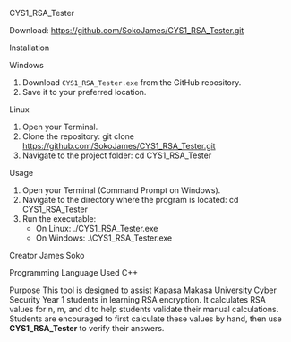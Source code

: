CYS1_RSA_Tester

Download: https://github.com/SokoJames/CYS1_RSA_Tester.git

Installation

Windows
1. Download `CYS1_RSA_Tester.exe` from the GitHub repository.
2. Save it to your preferred location.

Linux
1. Open your Terminal.
2. Clone the repository:
   git clone https://github.com/SokoJames/CYS1_RSA_Tester.git
3. Navigate to the project folder:
   cd CYS1_RSA_Tester

Usage

1. Open your Terminal (Command Prompt on Windows).
2. Navigate to the directory where the program is located:
   cd CYS1_RSA_Tester
3. Run the executable:
   - On Linux: ./CYS1_RSA_Tester.exe
   - On Windows: .\CYS1_RSA_Tester.exe

Creator
James Soko

Programming Language Used
C++

Purpose
This tool is designed to assist Kapasa Makasa University Cyber Security Year 1 students in learning RSA encryption. It calculates RSA values for n, m, and d to help students validate their manual calculations. Students are encouraged to first calculate these values by hand, then use **CYS1_RSA_Tester** to verify their answers.
